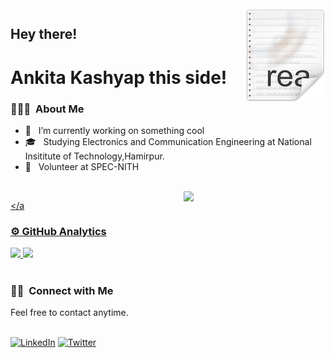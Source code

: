 <img src="icon.png" align="right" />
<h2> Hey there!</h2> <h1> Ankita Kashyap this side!</h1>

<h3> 👨🏻‍💻 &nbsp;About Me </h3>

- 🔭 &nbsp; I’m currently working on something cool
- 🎓 &nbsp; Studying Electronics and Communication Engineering at National Insititute of Technology,Hamirpur.
- 💼 &nbsp; Volunteer at SPEC-NITH



 <br/>
 <a href="https://github.com/ankitakashyap05?tab=repositories">
  <img align="right" src="https://github-readme-stats.vercel.app/api?username=ankitakashyap05&show_icons=true&title_color=#fd79a8&icon_color=#fd79a8&text_color=ffffff&bg_color=#34495e" width="45%" />
 
</a

<h3>⚙️ GitHub Analytics </h3>
<a href="https://github.com/ankitakashyap05">
  <img height="180em" src="https://github-readme-stats.vercel.app/api?username=ankitakashyap05&theme=dracula&include_all_commits=true&count_private=true&show_icons=true" />
</a>
<a href="https://github.com/ankitakashyap05">
 
  <img height="180em" src="https://github-readme-stats.vercel.app/api/top-langs/?username=ankitakashyap05&theme=buefy&layout=compact" />
</a>
<br>
<br>
<h3>🤝🏻 &nbsp;Connect with Me </h3>
<p>
<p>Feel free to contact anytime.</p>
<br>
<a rel="noreferrer"href="https://www.linkedin.com/in/ankita-kashyap-ba9406174/" target="_blank" ><img alt="LinkedIn" src="https://img.shields.io/badge/linkedin%20-%230077B5.svg?&style=for-the-badge&logo=linkedin&logoColor=white"/></a>
<a href="https://twitter.com/home?lang=en-in"><img alt="Twitter" src="https://img.shields.io/badge/Twitter-D14836?style=for-the-badge&logo=twitter&logoColor=white" /></a>
</p>
